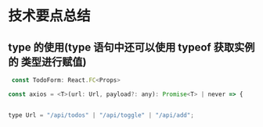 # 技术要点总结

## type 的使用(type 语句中还可以使用 typeof 获取实例的 类型进行赋值)

```javascript
 const TodoForm: React.FC<Props>

const axios = <T>(url: Url, payload?: any): Promise<T> | never => {


type Url = "/api/todos" | "/api/toggle" | "/api/add";

```
